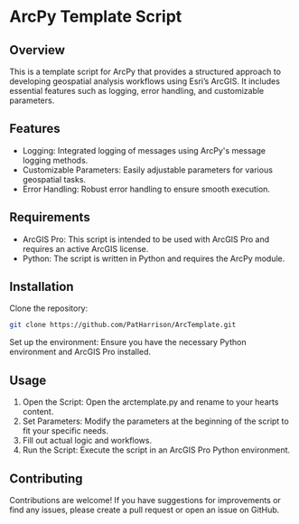# ArcPy Template Script
## Overview
This is a template script for ArcPy that provides a structured approach to developing geospatial analysis workflows using Esri’s ArcGIS. 
It includes essential features such as logging, error handling, and customizable parameters.

## Features
- Logging: Integrated logging of messages using ArcPy's message logging methods.
- Customizable Parameters: Easily adjustable parameters for various geospatial tasks.
- Error Handling: Robust error handling to ensure smooth execution.

## Requirements
- ArcGIS Pro: This script is intended to be used with ArcGIS Pro and requires an active ArcGIS license.
- Python: The script is written in Python and requires the ArcPy module.

## Installation
Clone the repository:
```bash
git clone https://github.com/PatHarrison/ArcTemplate.git
```
Set up the environment: Ensure you have the necessary Python environment and ArcGIS Pro installed.

## Usage
1. Open the Script: Open the arctemplate.py and rename to your hearts content.
2. Set Parameters: Modify the parameters at the beginning of the script to fit your specific needs.
3. Fill out actual logic and workflows.
4. Run the Script: Execute the script in an ArcGIS Pro Python environment.

## Contributing
Contributions are welcome! If you have suggestions for improvements or find any issues, please create a pull request or open an issue on GitHub.
